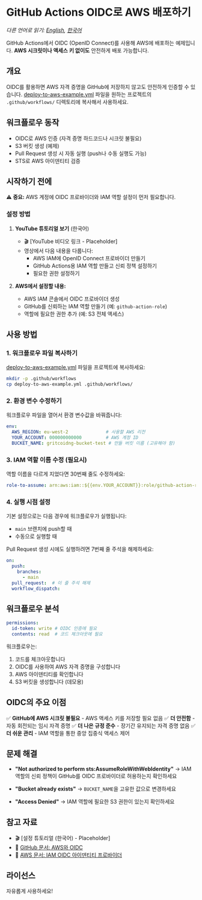 # GitHub Actions OIDC로 AWS 배포하기

*다른 언어로 읽기: [English](README.md), [한국어](README.ko.md)*

GitHub Actions에서 OIDC (OpenID Connect)를 사용해 AWS에 배포하는 예제입니다. **AWS 시크릿이나 액세스 키 없이도** 안전하게 배포 가능합니다.

## 개요

OIDC를 활용하면 AWS 자격 증명을 GitHub에 저장하지 않고도 안전하게 인증할 수 있습니다. [deploy-to-aws-example.yml](deploy-to-aws-example.yml) 파일을 원하는 프로젝트의 `.github/workflows/` 디렉토리에 복사해서 사용하세요.

## 워크플로우 동작

- OIDC로 AWS 인증 (자격 증명 하드코드나 시크릿 불필요)
- S3 버킷 생성 (예제)
- Pull Request 생성 시 자동 실행 (push나 수동 실행도 가능)
- STS로 AWS 아이덴티티 검증

## 시작하기 전에

**⚠️ 중요:** AWS 계정에 OIDC 프로바이더와 IAM 역할 설정이 먼저 필요합니다.

### 설정 방법

1. **YouTube 튜토리얼 보기** (한국어)
   - 🎬 [YouTube 비디오 링크 - Placeholder]
   - 영상에서 다음 내용을 다룹니다:
     - AWS IAM에 OpenID Connect 프로바이더 만들기
     - GitHub Actions용 IAM 역할 만들고 신뢰 정책 설정하기
     - 필요한 권한 설정하기

2. **AWS에서 설정할 내용:**
   - AWS IAM 콘솔에서 OIDC 프로바이더 생성
   - GitHub를 신뢰하는 IAM 역할 만들기 (예: `github-action-role`)
   - 역할에 필요한 권한 추가 (예: S3 전체 액세스)

## 사용 방법

### 1. 워크플로우 파일 복사하기

[deploy-to-aws-example.yml](deploy-to-aws-example.yml) 파일을 프로젝트에 복사하세요:

```bash
mkdir -p .github/workflows
cp deploy-to-aws-example.yml .github/workflows/
```

### 2. 환경 변수 수정하기

워크플로우 파일을 열어서 환경 변수값을 바꿔줍니다:

```yaml
env:
  AWS_REGION: eu-west-2              # 사용할 AWS 리전
  YOUR_ACCOUNT: 000000000000         # AWS 계정 ID
  BUCKET_NAME: gritcoidng-bucket-test # 만들 버킷 이름 (고유해야 함)
```

### 3. IAM 역할 이름 수정 (필요시)

역할 이름을 다르게 지었다면 30번째 줄도 수정하세요:

```yaml
role-to-assume: arn:aws:iam::${{env.YOUR_ACCOUNT}}:role/github-action-role
```

### 4. 실행 시점 설정

기본 설정으로는 다음 경우에 워크플로우가 실행됩니다:
- `main` 브랜치에 push할 때
- 수동으로 실행할 때

Pull Request 생성 시에도 실행하려면 7번째 줄 주석을 해제하세요:

```yaml
on:
  push:
    branches:
      - main
  pull_request:  # 이 줄 주석 해제
  workflow_dispatch:
```

## 워크플로우 분석

```yaml
permissions:
  id-token: write # OIDC 인증에 필요
  contents: read  # 코드 체크아웃에 필요
```

워크플로우는:
1. 코드를 체크아웃합니다
2. OIDC를 사용하여 AWS 자격 증명을 구성합니다
3. AWS 아이덴티티를 확인합니다
4. S3 버킷을 생성합니다 (데모용)

## OIDC의 주요 이점

✅ **GitHub에 AWS 시크릿 불필요** - AWS 액세스 키를 저장할 필요 없음
✅ **더 안전함** - 자동 회전되는 임시 자격 증명
✅ **더 나은 규정 준수** - 장기간 유지되는 자격 증명 없음
✅ **더 쉬운 관리** - IAM 역할을 통한 중앙 집중식 액세스 제어

## 문제 해결

- **"Not authorized to perform sts:AssumeRoleWithWebIdentity"**
  → IAM 역할의 신뢰 정책이 GitHub를 OIDC 프로바이더로 허용하는지 확인하세요

- **"Bucket already exists"**
  → `BUCKET_NAME`을 고유한 값으로 변경하세요

- **"Access Denied"**
  → IAM 역할에 필요한 S3 권한이 있는지 확인하세요

## 참고 자료

- 🎬 [설정 튜토리얼 (한국어) - Placeholder]
- 📖 [GitHub 문서: AWS와 OIDC](https://docs.github.com/en/actions/deployment/security-hardening-your-deployments/configuring-openid-connect-in-amazon-web-services)
- 📖 [AWS 문서: IAM OIDC 아이덴티티 프로바이더](https://docs.aws.amazon.com/ko_kr/IAM/latest/UserGuide/id_roles_providers_create_oidc.html)

## 라이선스

자유롭게 사용하세요!
